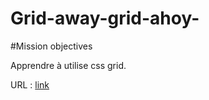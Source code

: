 # Grid-away-grid-ahoy-

#Mission objectives

Apprendre à utilise css grid.

URL : [link](http "CSS Grid")
